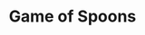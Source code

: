 ---
order: 5
type: 'project'
path: "/projects/gameofspoons"
slug: "gameofspoons"
title: "Game of Spoons"
description: "is a text and choice based game exploring the reality of living with a chronic illness."
builtWith: "JavaScript, HTML, CSS, jQuery"
problem: "When you have a chronic illness 'simple choices' or 'simple tasks' can require more thought. Anyone can suffer from burnout, but when you have a chronic illness burnout can also start or worsen a flare up, which can lead to hospitalization. Explaining this to people can be difficult."
solution: "Take the spoon theory and gamify it. Allow people to 'experience' a week with a chronic illness. Spoons are 'energy,' each day you will be given a random amount of spoons to use, as some days are better/worse than others. The goal is to make it through the week with a positive number of spoons."
code: "There are a series of scenarios which the user goes through, they are given two choices, each with a different cost. Depending on the day of the week, different functions are called to make gameplay possible. The total number of spoons is kept track of throughout the game, and a function controls the user graphic which changes based upon the total number of spoons."
githubURL: "https://github.com/justlask/GameOfSpoons"
liveURL: "http://www.gameofspoons.justlask.com/"
image: "https://res.cloudinary.com/justlaskcloud/image/upload/v1582422556/MAIN/portfolio/gameofspoons_id9yhe.png"
video: "https://www.youtube.com/embed/qJ9lKBD4OIE"
---